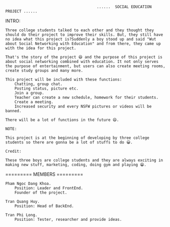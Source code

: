 

                                            ......  SOCIAL EDUCATION PROJECT ......

INTRO:

    Three college students talked to each other and they thought they should do their project to improve their skills. But, they still have no idea what this project is?Suddenly a boy stood up and said "Wut about Social Networking with Education" and from there, they came up with the idea for this project.

    That's the story of the project 😆 and the purpose of this project is about social networking combined with education. It not only serves the purpose of entertainment, but users can also create meeting rooms, create study groups and many more.

    This project will be included with these functions:
        Chatting, group chat.
        Posting status, picture etc.
        Join a group.
        Teacher can create a new schedule, homework for their students.
        Create a meeting.
        Increased security and every NSFW pictures or videos will be banned.

    There will be a lot of functions in the future 😄.

    NOTE:

    This project is at the beginning of developing by three college students so there are gonna be a lot of stuffs to do 😀.

    Credit:

    These three boys are college students and they are always exciting in making new stuff, marketing, coding, doing gym and playing 😁.

========= MEMBERS =========

    Pham Ngoc Dang Khoa.
        Position: Leader and FrontEnd.
        Founder of the project.

    Tran Quang Huy.
        Position: Head of BackEnd.

    Tran Phi Long.
        Position: Tester, researcher and provide ideas.

